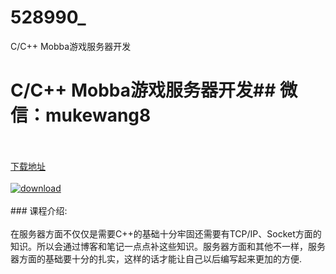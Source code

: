 # 528990_
C/C++ Mobba游戏服务器开发
# C/C++ Mobba游戏服务器开发## 微信：mukewang8
<br/></br>[下载地址](http://www.36tz.cn/article/528990 "下载地址")
<br/></br>[![download](http://36tz.cn/muke_img/2019_11_356-77-300x169.jpg "下载地址")](http://www.36tz.cn/article/528990 "下载地址")
<br/></br>### 课程介绍:<br/></br>在服务器方面不仅仅是需要C++的基础十分牢固还需要有TCP/IP、Socket方面的知识。所以会通过博客和笔记一点点补这些知识。服务器方面和其他不一样，服务器方面的基础要十分的扎实，这样的话才能让自己以后编写起来更加的方便.


 
